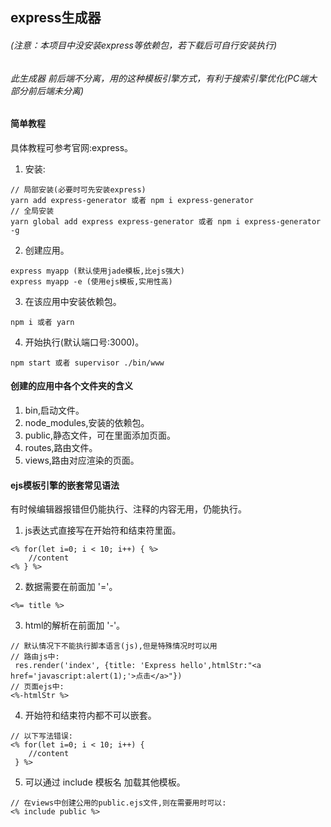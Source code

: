 ## express生成器
###### (注意：本项目中没安装express等依赖包，若下载后可自行安装执行)

###### 此生成器 前后端不分离，用的这种模板引擎方式，有利于搜索引擎优化(PC端大部分前后端未分离)

#### 简单教程
具体教程可参考官网:express。
1. 安装: 
``` shell
// 局部安装(必要时可先安装express)
yarn add express-generator 或者 npm i express-generator
// 全局安装
yarn global add express express-generator 或者 npm i express-generator -g
```
2. 创建应用。
``` shell
express myapp (默认使用jade模板,比ejs强大)
express myapp -e (使用ejs模板,实用性高)
```
3. 在该应用中安装依赖包。
``` shell
npm i 或者 yarn
```
4. 开始执行(默认端口号:3000)。
``` shell
npm start 或者 supervisor ./bin/www
```
#### 创建的应用中各个文件夹的含义  
1. bin,启动文件。
2. node_modules,安装的依赖包。
3. public,静态文件，可在里面添加页面。
4. routes,路由文件。
5. views,路由对应渲染的页面。

#### ejs模板引擎的嵌套常见语法
有时候编辑器报错但仍能执行、注释的内容无用，仍能执行。
1. js表达式直接写在开始符和结束符里面。
``` shell
<% for(let i=0; i < 10; i++) { %>
    //content
<% } %>
```
2. 数据需要在前面加 '='。
``` shell
<%= title %>
```
3. html的解析在前面加 '-'。
``` shell
// 默认情况下不能执行脚本语言(js),但是特殊情况时可以用
// 路由js中: 
 res.render('index', {title: 'Express hello',htmlStr:"<a href='javascript:alert(1);'>点击</a>"})
// 页面ejs中: 
<%-htmlStr %>
```
4. 开始符和结束符内都不可以嵌套。
``` shell
// 以下写法错误:
<% for(let i=0; i < 10; i++) {
    //content
 } %>
```
5. 可以通过 include 模板名 加载其他模板。
``` shell
// 在views中创建公用的public.ejs文件,则在需要用时可以:
<% include public %>
```